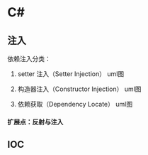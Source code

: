 # C#

## 注入

依赖注入分类：

1. setter 注入（Setter Injection）
uml图

2. 构造器注入（Constructor Injection）
uml图

3. 依赖获取（Dependency Locate）
uml图

#### 扩展点：反射与注入

## IOC